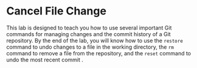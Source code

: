 # Cancel File Change

This lab is designed to teach you how to use several important Git commands for managing changes and the commit history of a Git repository. By the end of the lab, you will know how to use the `restore` command to undo changes to a file in the working directory, the `rm` command to remove a file from the repository, and the `reset` command to undo the most recent commit .
